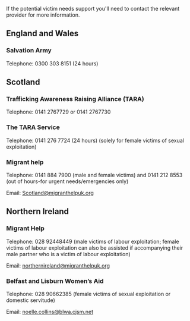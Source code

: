 <div class="govuk-!-padding-bottom-3"></div>

<p class="govuk-body">If the potential victim needs support you'll need to contact the relevant provider for more information.</p>

<div class="govuk-!-padding-bottom-3"></div>

<h2 class="govuk-heading-l">England and Wales</h2>

<h3 class="govuk-heading-m">Salvation Army</h3>

<p class="govuk-body">Telephone: 0300 303 8151 (24 hours)</p>

<div class="govuk-!-padding-bottom-3"></div>

<h2 class="govuk-heading-l">Scotland</h2>

<h3 class="govuk-heading-m">Trafficking Awareness Raising Alliance (TARA)</h3>

<p class="govuk-body">Telephone: 0141 2767729 or 0141 2767730</p>

<h3 class="govuk-heading-m">The TARA Service</h3>

<p class="govuk-body">Telephone: 0141 276 7724 (24 hours) (solely for female victims of sexual exploitation)</p>

<h3 class="govuk-heading-m">Migrant help</h3>

<p class="govuk-body">Telephone: 0141 884 7900 (male and female victims) and 0141 212 8553 (out of hours-for urgent needs/emergencies only)</p>

<p class="govuk-body">Email: <a href="mailto:Scotland@migranthelpuk.org">Scotland@migranthelpuk.org</a></p>

<div class="govuk-!-padding-bottom-3"></div>

<h2 class="govuk-heading-l">Northern Ireland</h2>

<h3 class="govuk-heading-m">Migrant Help</h3>

<p class="govuk-body">Telephone: 028 92448449 (male victims of labour exploitation; female victims of labour exploitation can also be assisted if accompanying their male partner who is a victim of labour exploitation)</p>

<p class="govuk-body">Email: <a href="mailto:northernireland@migranthelpuk.org">northernireland@migranthelpuk.org</a></p>

<h3 class="govuk-heading-m">Belfast and Lisburn Women’s Aid</h3>

<p class="govuk-body">Telephone: 028 90662385 (female victims of sexual exploitation or domestic servitude)</p>

<p class="govuk-body">Email: <a href="mailto:noelle.collins@blwa.cjsm.net">noelle.collins@blwa.cjsm.net</a></p>

<div class="govuk-!-padding-bottom-1"></div>
